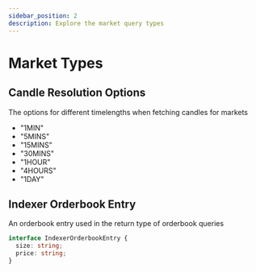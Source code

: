 ```yaml
---
sidebar_position: 2
description: Explore the market query types
---
```


# Market Types

## Candle Resolution Options
The options for different timelengths when fetching candles for markets

- "1MIN"
- "5MINS"
- "15MINS"
- "30MINS"
- "1HOUR"
- "4HOURS"
- "1DAY"

## Indexer Orderbook Entry
An orderbook entry used in the return type of orderbook queries

```typescript
interface IndexerOrderbookEntry {
  size: string;
  price: string;
}
```